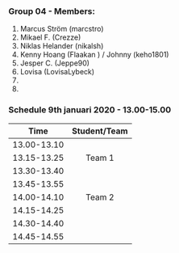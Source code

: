 ### Group 04 - Members:
1. Marcus Ström (marcstro)
2. Mikael F. (Crezze)
3. Niklas Helander (nikalsh)
4. Kenny Hoang (Flaakan ) / Johnny (keho1801)
5. Jesper C. (Jeppe90)
6. Lovisa (LovisaLybeck)
7. 
8. 

### Schedule 9th januari 2020 - 13.00-15.00


| Time        |  Student/Team | 
|-------------|:-------------:|
| 13.00-13.10 |               |
| 13.15-13.25 |   Team 1      |
| 13.30-13.40 |               |
| 13.45-13.55 |               |
| 14.00-14.10 |    Team 2     |
| 14.15-14.25 |               |
| 14.30-14.40 |               |
| 14.45-14.55 |               |
